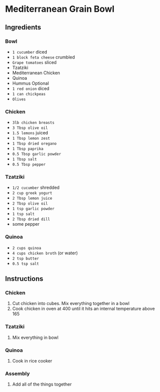 # Mediterranean Grain Bowl

## Ingredients

### Bowl
- `1 cucumber` diced
- `1 block feta cheese` crumbled
- `Grape tomatoes` sliced
- Tzatziki
- Mediterranean Chicken
- Quinoa
- Hummus
Optional
- `1 red onion` diced
- `1 can chickpeas`
- `Olives`


### Chicken
- `3lb chicken breasts`
- `3 Tbsp olive oil`
- `1.5 lemons` juiced
- `1 Tbsp lemon zest`
- `1 Tbsp dried oregano`
- `1 Tbsp paprika`
- `0.5 Tbsp garlic powder`
- `1 Tbsp salt`
- `0.5 Tbsp pepper`

### Tzatziki
- `1/2 cucumber` shredded
- `2 cup greek yogurt`
- `2 Tbsp lemon juice`
- `2 Tbsp olive oil`
- `1 tsp garlic powder`
- `1 tsp salt`
- `2 Tbsp dried dill`
- some pepper

### Quinoa
- `2 cups quinoa`
- `4 cups chicken broth` (or water)
- `2 tsp butter`
- `0.5 tsp salt`

## Instructions

### Chicken
1. Cut chicken into cubes. Mix everything together in a bowl
1. Cook chicken in oven at 400 until it hits an internal temperature above 165

### Tzatziki
1. Mix everything in bowl

### Quinoa
1. Cook in rice cooker

### Assembly
1. Add all of the things together
